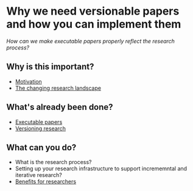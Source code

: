 # Why we need versionable papers and how you can implement them

_How can we make executable papers properly reflect the research process?_

## Why is this important?
- [Motivation](./motivation.md)
- [The changing research landscape](./ChangingLandscape.md)

## What's already been done?
- [Executable papers](./executable_papers.md)
- [Versioning research](./versioning.md)

## What can you do? 
- What is the research process?
- Setting up your research infrastructure to support incrememntal and iterative research?
- [Benefits for researchers](./benefits.md)
